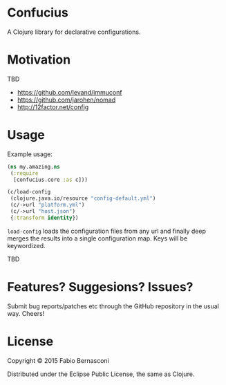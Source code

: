 # Confucius

A Clojure library for declarative configurations.


# Motivation

TBD

* https://github.com/levand/immuconf
* https://github.com/jarohen/nomad
* http://12factor.net/config


# Usage

Example usage:

```clojure
(ns my.amazing.ns
 (:require
  [confucius.core :as c]))

(c/load-config
 (clojure.java.io/resource "config-default.yml")
 (c/->url "platform.yml")
 (c/->url "host.json")
 {:transform identity})
```

`load-config` loads the configuration files from
any url and finally deep merges the results into a
single configuration map. Keys will be keywordized.

TBD


# Features? Suggesions? Issues?

Submit bug reports/patches etc through the GitHub repository
in the usual way. Cheers!

# License

Copyright © 2015 Fabio Bernasconi

Distributed under the Eclipse Public License, the same as Clojure.
